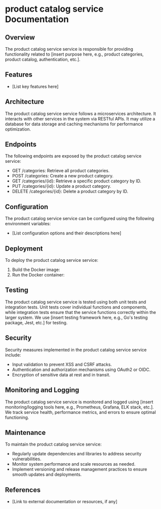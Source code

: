 # product catalog service Documentation

## Overview
The product catalog service service is responsible for providing functionality related to [insert purpose here, e.g., product categories, product catalog, authentication, etc.].

## Features
- [List key features here]

## Architecture
The product catalog service service follows a microservices architecture. It interacts with other services in the system via RESTful APIs. It may utilize a database for data storage and caching mechanisms for performance optimization.

## Endpoints
The following endpoints are exposed by the product catalog service service:
- GET /categories: Retrieve all product categories.
- POST /categories: Create a new product category.
- GET /categories/{id}: Retrieve a specific product category by ID.
- PUT /categories/{id}: Update a product category.
- DELETE /categories/{id}: Delete a product category by ID.

## Configuration
The product catalog service service can be configured using the following environment variables:
- [List configuration options and their descriptions here]

## Deployment
To deploy the product catalog service service:
1. Build the Docker image: 
2. Run the Docker container: 

## Testing
The product catalog service service is tested using both unit tests and integration tests. Unit tests cover individual functions and components, while integration tests ensure that the service functions correctly within the larger system. We use [insert testing framework here, e.g., Go's testing package, Jest, etc.] for testing.

## Security
Security measures implemented in the product catalog service service include:
- Input validation to prevent XSS and CSRF attacks.
- Authentication and authorization mechanisms using OAuth2 or OIDC.
- Encryption of sensitive data at rest and in transit.

## Monitoring and Logging
The product catalog service service is monitored and logged using [insert monitoring/logging tools here, e.g., Prometheus, Grafana, ELK stack, etc.]. We track service health, performance metrics, and errors to ensure optimal functioning.

## Maintenance
To maintain the product catalog service service:
- Regularly update dependencies and libraries to address security vulnerabilities.
- Monitor system performance and scale resources as needed.
- Implement versioning and release management practices to ensure smooth updates and deployments.

## References
- [Link to external documentation or resources, if any]

